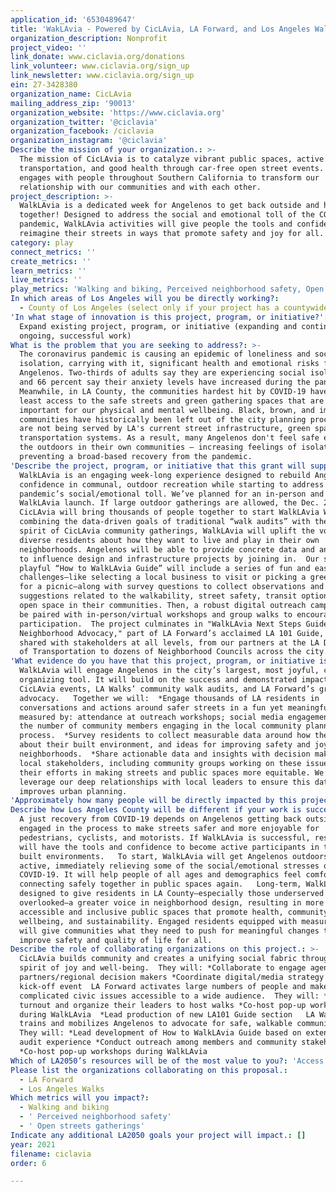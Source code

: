 ```yaml
---
application_id: '6530489647'
title: 'WakLAvia - Powered by CicLAvia, LA Forward, and Los Angeles Walks'
organization_description: Nonprofit
project_video: ''
link_donate: www.ciclavia.org/donations
link_volunteer: www.ciclavia.org/sign_up
link_newsletter: www.ciclavia.org/sign_up
ein: 27-3428380
organization_name: CicLAvia
mailing_address_zip: '90013'
organization_website: 'https://www.ciclavia.org'
organization_twitter: '@ciclavia'
organization_facebook: /ciclavia
organization_instagram: '@ciclavia'
Describe the mission of your organization.: >-
  The mission of CicLAvia is to catalyze vibrant public spaces, active
  transportation, and good health through car-free open street events. CicLAvia
  engages with people throughout Southern California to transform our
  relationship with our communities and with each other. 
project_description: >-
  WalkLAvia is a dedicated week for Angelenos to get back outside and have fun
  together! Designed to address the social and emotional toll of the COVID-19
  pandemic, WalkLAvia activities will give people the tools and confidence to
  reimagine their streets in ways that promote safety and joy for all.
category: play
connect_metrics: ''
create_metrics: ''
learn_metrics: ''
live_metrics: ''
play_metrics: 'Walking and biking, Perceived neighborhood safety, Open streets gatherings'
In which areas of Los Angeles will you be directly working?:
  - County of Los Angeles (select only if your project has a countywide benefit)
'In what stage of innovation is this project, program, or initiative?': >-
  Expand existing project, program, or initiative (expanding and continuing
  ongoing, successful work)
What is the problem that you are seeking to address?: >-
  The coronavirus pandemic is causing an epidemic of loneliness and social
  isolation, carrying with it, significant health and emotional risks for all
  Angelenos. Two-thirds of adults say they are experiencing social isolation,
  and 66 percent say their anxiety levels have increased during the pandemic. 
  Meanwhile, in LA County, the communities hardest hit by COVID-19 have the
  least access to the safe streets and green gathering spaces that are so
  important for our physical and mental wellbeing. Black, brown, and immigrant
  communities have historically been left out of the city planning process and
  are not being served by LA's current street infrastructure, green spaces, and
  transportation systems. As a result, many Angelenos don't feel safe enjoying
  the outdoors in their own communities — increasing feelings of isolation and
  preventing a broad-based recovery from the pandemic.  
'Describe the project, program, or initiative that this grant will support to address the problem identified.': >-
  WalkLAvia is an engaging week-long experience designed to rebuild Angelenos’
  confidence in communal, outdoor recreation while starting to address the
  pandemic’s social/emotional toll. We’ve planned for an in-person and virtual
  WalkLAvia launch. If large outdoor gatherings are allowed, the Dec. 2021
  CicLAvia will bring thousands of people together to start WalkLAvia Week.  By
  combining the data-driven goals of traditional “walk audits” with the joyful
  spirit of CicLAvia community gatherings, WalkLAvia will uplift the voices of
  diverse residents about how they want to live and play in their own
  neighborhoods. Angelenos will be able to provide concrete data and anecdotes
  to influence design and infrastructure projects by joining in.  Our simple yet
  playful “How to WalkLAvia Guide” will include a series of fun and easy
  challenges—like selecting a local business to visit or picking a green spot
  for a picnic—along with survey questions to collect observations and
  suggestions related to the walkability, street safety, transit options, and
  open space in their communities. Then, a robust digital outreach campaign will
  be paired with in-person/virtual workshops and group walks to encourage
  participation.  The project culminates in "WalkLAvia Next Steps Guide to
  Neighborhood Advocacy," part of LA Forward’s acclaimed LA 101 Guide, and data
  shared with stakeholders at all levels, from our partners at the LA Department
  of Transportation to dozens of Neighborhood Councils across the city. 
'What evidence do you have that this project, program, or initiative is or will be successful, and how will you define and measure success?': >-
  WalkLAvia will engage Angelenos in the city’s largest, most joyful, community
  organizing tool. It will build on the success and demonstrated impact of
  CicLAvia events, LA Walks’ community walk audits, and LA Forward’s grassroots
  advocacy.   Together we will:  *Engage thousands of LA residents in
  conversations and actions around safer streets in a fun yet meaningful way
  measured by: attendance at outreach workshops; social media engagement; and
  the number of community members engaging in the local community planning
  process.  *Survey residents to collect measurable data around how they feel
  about their built environment, and ideas for improving safety and joy in local
  neighborhoods.  *Share actionable data and insights with decision makers and
  local stakeholders, including community groups working on these issues, to aid
  their efforts in making streets and public spaces more equitable. We’ll
  leverage our deep relationships with local leaders to ensure this data
  improves urban planning. 
'Approximately how many people will be directly impacted by this project, program, or initiative?': '50000'
Describe how Los Angeles County will be different if your work is successful.: >-
  A just recovery from COVID-19 depends on Angelenos getting back outside and
  engaged in the process to make streets safer and more enjoyable for
  pedestrians, cyclists, and motorists. If WalkLAvia is successful, residents
  will have the tools and confidence to become active participants in their
  built environments.   To start, WalkLAvia will get Angelenos outdoors and
  active, immediately relieving some of the social/emotional stresses of
  COVID-19. It will help people of all ages and demographics feel comfortable
  connecting safely together in public spaces again.   Long-term, WalkLAvia is
  designed to give residents in LA County—especially those underserved and
  overlooked—a greater voice in neighborhood design, resulting in more
  accessible and inclusive public spaces that promote health, community
  wellbeing, and sustainability. Engaged residents equipped with measurable data
  will give communities what they need to push for meaningful changes that
  improve safety and quality of life for all.
Describe the role of collaborating organizations on this project.: >-
  CicLAvia builds community and creates a unifying social fabric through a
  spirit of joy and well-being.  They will: *Collaborate to engage agency
  partners/regional decision makers *Coordinate digital/media strategy *Host
  kick-off event  LA Forward activates large numbers of people and makes
  complicated civic issues accessible to a wide audience.  They will: *Drive
  turnout and organize their leaders to host walks *Co-host pop-up workshops
  during WalkLAvia  *Lead production of new LA101 Guide section   LA Walks
  trains and mobilizes Angelenos to advocate for safe, walkable communities. 
  They will: *Lead development of How to WalkLAvia Guide based on extensive walk
  audit experience *Conduct outreach among members and community stakeholders
  *Co-host pop-up workshops during WalkLAvia
Which of LA2050’s resources will be of the most value to you?: 'Access to the LA2050 community,Volunteer recruitment'
Please list the organizations collaborating on this proposal.:
  - LA Forward
  - Los Angeles Walks
Which metrics will you impact?:
  - Walking and biking
  - ' Perceived neighborhood safety'
  - ' Open streets gatherings'
Indicate any additional LA2050 goals your project will impact.: []
year: 2021
filename: ciclavia
order: 6

---
```

